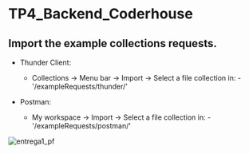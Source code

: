 # TP4_Backend_Coderhouse

## Import the example collections requests.

- Thunder Client:
  - Collections -> Menu bar -> Import -> Select a file collection in: - '/exampleRequests/thunder/'

- Postman:
  - My workspace -> Import -> Select a file collection in: - '/exampleRequests/postman/'

![entrega1_pf](https://firebasestorage.googleapis.com/v0/b/bossyapp-54cf2.appspot.com/o/productsImages%2Fentregable1proyectofinal.png?alt=media&token=ff8394d5-b68f-4466-aa8b-731fdd5add60)
